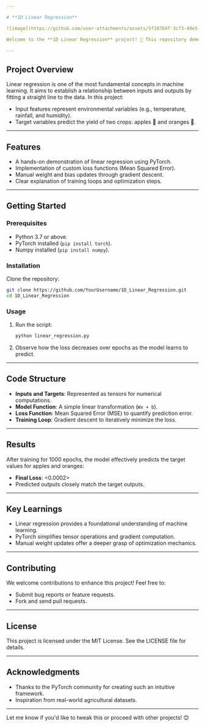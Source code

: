 ```yaml
---

# **1D Linear Regression**

![image](https://github.com/user-attachments/assets/5f187b9f-3c73-49e5-8bda-a2faf657b7ab)

Welcome to the **1D Linear Regression** project! 🌟 This repository demonstrates a simple yet powerful machine learning model that predicts target values based on a single-dimensional input dataset. By exploring this project, you'll gain insights into the core workings of linear regression, gradient descent, and model optimization.

---
```


## **Project Overview**

Linear regression is one of the most fundamental concepts in machine learning. It aims to establish a relationship between inputs and outputs by fitting a straight line to the data. In this project:
- Input features represent environmental variables (e.g., temperature, rainfall, and humidity).
- Target variables predict the yield of two crops: apples 🍎 and oranges 🍊.

---

## **Features**

- A hands-on demonstration of linear regression using PyTorch.
- Implementation of custom loss functions (Mean Squared Error).
- Manual weight and bias updates through gradient descent.
- Clear explanation of training loops and optimization steps.

---

## **Getting Started**

### **Prerequisites**
- Python 3.7 or above.
- PyTorch installed (`pip install torch`).
- Numpy installed (`pip install numpy`).

### **Installation**
Clone the repository:
```bash
git clone https://github.com/YourUsername/1D_Linear_Regression.git
cd 1D_Linear_Regression
```

### **Usage**
1. Run the script:
   ```bash
   python linear_regression.py
   ```
2. Observe how the loss decreases over epochs as the model learns to predict.

---

## **Code Structure**
- **Inputs and Targets**: Represented as tensors for numerical computations.
- **Model Function**: A simple linear transformation (`Wx + b`).
- **Loss Function**: Mean Squared Error (MSE) to quantify prediction error.
- **Training Loop**: Gradient descent to iteratively minimize the loss.

---

## **Results**
After training for 1000 epochs, the model effectively predicts the target values for apples and oranges:
- **Final Loss**: <0.0002> 
- Predicted outputs closely match the target outputs.

---

## **Key Learnings**
- Linear regression provides a foundational understanding of machine learning.
- PyTorch simplifies tensor operations and gradient computation.
- Manual weight updates offer a deeper grasp of optimization mechanics.

---

## **Contributing**
We welcome contributions to enhance this project! Feel free to:
- Submit bug reports or feature requests.
- Fork and send pull requests.

---

## **License**
This project is licensed under the MIT License. See the LICENSE file for details.

---

## **Acknowledgments**
- Thanks to the PyTorch community for creating such an intuitive framework.
- Inspiration from real-world agricultural datasets.

---

Let me know if you'd like to tweak this or proceed with other projects! 😊
